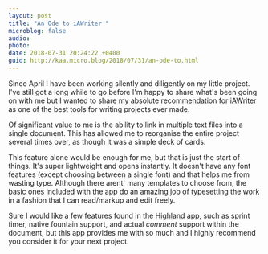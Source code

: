 ```yaml
---
layout: post
title: "An Ode to iAWriter "
microblog: false
audio: 
photo: 
date: 2018-07-31 20:24:22 +0400
guid: http://kaa.micro.blog/2018/07/31/an-ode-to.html
---
```

Since April I have been working silently and diligently on my little project. I've still got a long while to go before I'm happy to share what's been going on with me but I wanted to share my absolute recommendation for [iAWriter](http://www.ia.net/writer) as one of the best tools for writing projects ever made. 

Of significant value to me is the ability to link in multiple text files into a single document. This has allowed me to reorganise the entire project several times over, as though it was a simple deck of cards. 

This feature alone would be enough for me, but that is just the start of things. It's super lightweight and opens instantly. It doesn't have any font features (except choosing between a single font) and that helps me from wasting type. Although there arent' many templates to choose from, the basic ones included with the app do an amazing job of typesetting the work in a fashion that I can read/markup and edit freely.

Sure I would like a few features found in the [Highland](https://quoteunquoteapps.com/highland-2/) app, such as sprint timer, native fountain support, and actual _comment_ support within the document, but this app provides me with so much and I highly recommend you consider it for your next project.

